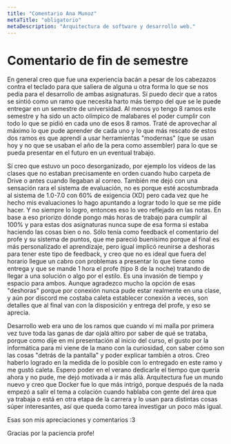 ```yaml
---
title: "Comentario Ana Munoz"
metaTitle: "obligatorio"
metaDescription: "Arquitectura de software y desarrollo web."
---
```


# Comentario de fin de semestre

En general creo que fue una experiencia bacán a pesar de los cabezazos contra el teclado para que saliera de alguna u otra forma lo que se nos pedía para el desarrollo de ambas asignaturas. Sí puedo decir que a ratos se sintió como un ramo que necesita harto más tiempo del que se le puede entregar en un semestre de universidad. Al menos yo tengo 8 ramos este semestre y ha sido un acto olímpico de malabares el poder cumplir con todo lo que se pidió en cada uno de esos 8 ramos. Traté de aprovechar al máximo lo que pude aprender de cada uno y lo que más rescato de estos dos ramos es que aprendí a usar herramientas "modernas" (que se usan hoy y no que se usaban el año de la pera como assembler) para lo que se pueda presentar en el futuro en un eventual trabajo.

Sí creo que estuvo un poco desorganizado, por ejemplo los vídeos de las clases que no estaban precisamente en orden cuando hubo carpeta de Drive o antes cuando llegaban al correo. También me dejó con una sensación rara el sistema de evaluación, no es porque esté acostumbrada al sistema de 1.0-7.0 con 60% de exigencia (XD) pero cada vez que he hecho mis evaluaciones lo hago apuntando a lograr todo lo que se me pide hacer. Y no siempre lo logro, entonces eso lo veo reflejado en las notas. En base a eso priorizo dónde pongo más horas de trabajo para cumplir al 100% y para estas dos asignaturas nunca supe de esa forma si estaba haciendo las cosas bien o no. Sólo tenía como feedback el comentario del profe y su sistema de puntos, que me pareció buenísimo porque al final es más personalizado el aprendizaje, pero igual implicó reunirse a deshoras para tener este tipo de feedback, y creo que no es ideal que fuera del horario llegue un cabro con problemas a presentar lo que tiene como entrega y que se mande 1 hora el profe (tipo 8 de la noche) tratando de llegar a una solución o algo por el estilo. Es una invasión de tiempo y espacio para ambos. Aunque agradezco mucho la opción de esas "deshoras" porque por conexión nunca pude estar realmente en una clase, y aún por discord me costaba caleta establecer conexión a veces, son detalles que al final van con la disposición y entrega del profe, y eso se aprecia.

Desarrollo web era uno de los ramos que cuando vi mi malla por primera vez tuve toda las ganas de dar ojalá altiro por saber de qué se trataba, porque como dije en mi presentación al inicio del curso, el gusto por la informática para mi viene de la mano con la curiosidad, con saber cómo son las cosas "detrás de la pantalla" y poder explicar también a otros. Creo haberlo logrado en la medida de lo posible con lo entregado en este ramo y me gustó caleta. Espero poder en el verano dedicarle el tiempo que quería ahora y no pude, me dejó motivada a ir más allá. Arquitectura fue un mundo nuevo y creo que Docker fue lo que más intrigó, porque después de la nada empezó a salir el tema a colación cuando hablaba con gente del área que ya trabaja o está en otra etapa de la carrera y lo usan para distintas cosas súper interesantes, así que queda como tarea investigar un poco más igual.

Esas son mis apreciaciones y comentarios :3

Gracias por la paciencia profe!
